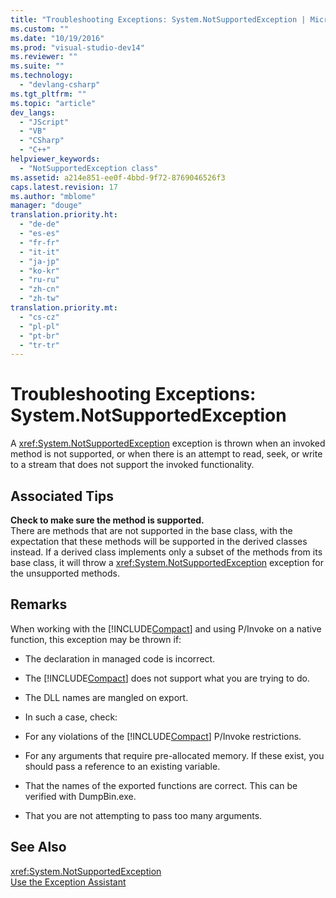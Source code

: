 ```yaml
---
title: "Troubleshooting Exceptions: System.NotSupportedException | Microsoft Docs"
ms.custom: ""
ms.date: "10/19/2016"
ms.prod: "visual-studio-dev14"
ms.reviewer: ""
ms.suite: ""
ms.technology: 
  - "devlang-csharp"
ms.tgt_pltfrm: ""
ms.topic: "article"
dev_langs: 
  - "JScript"
  - "VB"
  - "CSharp"
  - "C++"
helpviewer_keywords: 
  - "NotSupportedException class"
ms.assetid: a214e851-ee0f-4bbd-9f72-8769046526f3
caps.latest.revision: 17
ms.author: "mblome"
manager: "douge"
translation.priority.ht: 
  - "de-de"
  - "es-es"
  - "fr-fr"
  - "it-it"
  - "ja-jp"
  - "ko-kr"
  - "ru-ru"
  - "zh-cn"
  - "zh-tw"
translation.priority.mt: 
  - "cs-cz"
  - "pl-pl"
  - "pt-br"
  - "tr-tr"
---
```

# Troubleshooting Exceptions: System.NotSupportedException
A <xref:System.NotSupportedException> exception is thrown when an invoked method is not supported, or when there is an attempt to read, seek, or write to a stream that does not support the invoked functionality.  
  
## Associated Tips  
 **Check to make sure the method is supported.**  
 There are methods that are not supported in the base class, with the expectation that these methods will be supported in the derived classes instead. If a derived class implements only a subset of the methods from its base class, it will throw a <xref:System.NotSupportedException> exception for the unsupported methods.  
  
## Remarks  
 When working with the [!INCLUDE[Compact](../extensibility/includes/compact_md.md)] and using P/Invoke on a native function, this exception may be thrown if:  
  
-   The declaration in managed code is incorrect.  
  
-   The [!INCLUDE[Compact](../extensibility/includes/compact_md.md)] does not support what you are trying to do.  
  
-   The DLL names are mangled on export.  
  
-   In such a case, check:  
  
-   For any violations of the [!INCLUDE[Compact](../extensibility/includes/compact_md.md)] P/Invoke restrictions.  
  
-   For any arguments that require pre-allocated memory. If these exist, you should pass a reference to an existing variable.  
  
-   That the names of the exported functions are correct. This can be verified with DumpBin.exe.  
  
-   That you are not attempting to pass too many arguments.  
  
## See Also  
 <xref:System.NotSupportedException>   
 [Use the Exception Assistant](../Topic/How%20to:%20Use%20the%20Exception%20Assistant.md)